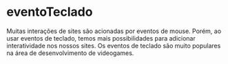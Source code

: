 # eventoTeclado
Muitas interações de sites são acionadas por eventos de mouse. Porém, ao usar eventos de teclado, temos mais possibilidades para adicionar interatividade nos nossos sites. Os eventos de teclado são muito populares na área de desenvolvimento de videogames.
